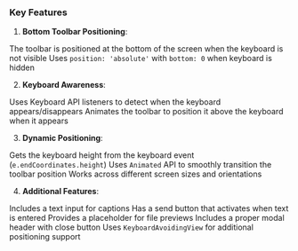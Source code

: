 ### Key Features

1. **Bottom Toolbar Positioning**:

The toolbar is positioned at the bottom of the screen when the keyboard is not visible
Uses `position: 'absolute'` with `bottom: 0` when keyboard is hidden



2. **Keyboard Awareness**:

Uses Keyboard API listeners to detect when the keyboard appears/disappears
Animates the toolbar to position it above the keyboard when it appears



3. **Dynamic Positioning**:

Gets the keyboard height from the keyboard event (`e.endCoordinates.height`)
Uses `Animated` API to smoothly transition the toolbar position
Works across different screen sizes and orientations



4. **Additional Features**:

Includes a text input for captions
Has a send button that activates when text is entered
Provides a placeholder for file previews
Includes a proper modal header with close button
Uses `KeyboardAvoidingView` for additional positioning support
